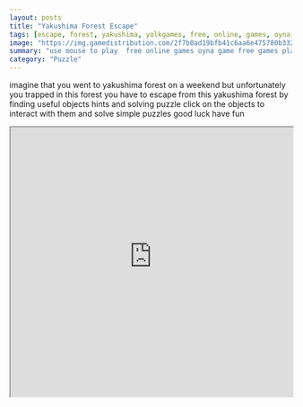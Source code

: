 ```yaml
---
layout: posts
title: "Yakushima Forest Escape"
tags: [escape, forest, yakushima, yolkgames, free, online, games, oyna, game, free, games, play, play, games]
image: "https://img.gamedistribution.com/2f7b0ad19bfb41c6aa6e475780b332e1.jpg"
summary: "use mouse to play  free online games oyna game free games play play games"
category: "Puzzle"
---
```


imagine that you went to yakushima forest on a weekend but unfortunately you trapped in this forest you have to escape from this yakushima forest by finding useful objects hints and solving puzzle click on the objects to interact with them and solve simple puzzles good luck have fun

<iframe width="100%" height="480px;" src="https://flash.gamedistribution.com?game=2f7b0ad19bfb41c6aa6e475780b332e1"></iframe>
